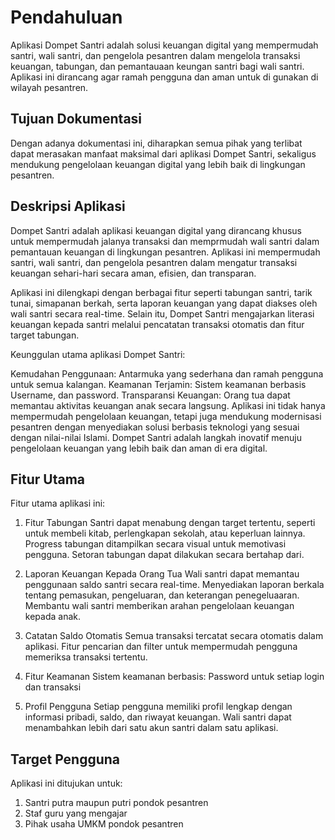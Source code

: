 # Pendahuluan

Aplikasi Dompet Santri adalah solusi keuangan digital yang mempermudah santri, wali santri, dan pengelola pesantren dalam mengelola transaksi keuangan, tabungan, dan pemantauaan keungan santri bagi wali santri. Aplikasi ini dirancang agar ramah pengguna dan aman untuk di gunakan di wilayah pesantren.

## Tujuan Dokumentasi

Dengan adanya dokumentasi ini, diharapkan semua pihak yang terlibat dapat merasakan manfaat maksimal dari aplikasi Dompet Santri, sekaligus mendukung pengelolaan keuangan digital yang lebih baik di lingkungan pesantren.

## Deskripsi Aplikasi

Dompet Santri adalah aplikasi keuangan digital yang dirancang khusus untuk mempermudah jalanya transaksi dan memprmudah wali santri dalam pemantauan keuangan di lingkungan pesantren. Aplikasi ini mempermudah santri, wali santri, dan pengelola pesantren dalam mengatur transaksi keuangan sehari-hari secara aman, efisien, dan transparan.

Aplikasi ini dilengkapi dengan berbagai fitur seperti tabungan santri, tarik tunai, simapanan berkah, serta laporan keuangan yang dapat diakses oleh wali santri secara real-time. Selain itu, Dompet Santri mengajarkan literasi keuangan kepada santri melalui pencatatan transaksi otomatis dan fitur target tabungan.

Keunggulan utama aplikasi Dompet Santri:

Kemudahan Penggunaan: Antarmuka yang sederhana dan ramah pengguna untuk semua kalangan.
Keamanan Terjamin: Sistem keamanan berbasis Username, dan password.
Transparansi Keuangan: Orang tua dapat memantau aktivitas keuangan anak secara langsung.
Aplikasi ini tidak hanya mempermudah pengelolaan keuangan, tetapi juga mendukung modernisasi pesantren dengan menyediakan solusi berbasis teknologi yang sesuai dengan nilai-nilai Islami. Dompet Santri adalah langkah inovatif menuju pengelolaan keuangan yang lebih baik dan aman di era digital.

## Fitur Utama

Fitur utama aplikasi ini:

1. Fitur Tabungan
Santri dapat menabung dengan target tertentu, seperti untuk membeli kitab, perlengkapan sekolah, atau keperluan lainnya.
Progress tabungan ditampilkan secara visual untuk memotivasi pengguna.
Setoran tabungan dapat dilakukan secara bertahap dari.

2. Laporan Keuangan Kepada Orang Tua
Wali santri dapat memantau penggunaan saldo santri secara real-time.
Menyediakan laporan berkala tentang pemasukan, pengeluaran, dan keterangan penegeluaaran.
Membantu wali santri memberikan arahan pengelolaan keuangan kepada anak.

3. Catatan Saldo Otomatis
Semua transaksi tercatat secara otomatis dalam aplikasi.
Fitur pencarian dan filter untuk mempermudah pengguna memeriksa transaksi tertentu.

4. Fitur Keamanan
Sistem keamanan berbasis:
Password untuk setiap login dan transaksi

5. Profil Pengguna 
Setiap pengguna memiliki profil lengkap dengan informasi pribadi, saldo, dan riwayat keuangan.
Wali santri dapat menambahkan lebih dari satu akun santri dalam satu aplikasi.


## Target Pengguna

Aplikasi ini ditujukan untuk:
   
   1. Santri putra maupun putri pondok pesantren
   2. Staf guru yang mengajar
   3. Pihak usaha UMKM pondok pesantren
   